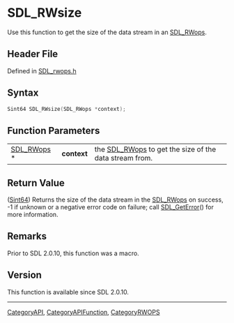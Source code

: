 # SDL_RWsize

Use this function to get the size of the data stream in an [SDL_RWops](SDL_RWops).

## Header File

Defined in [SDL_rwops.h](https://github.com/libsdl-org/SDL/blob/SDL2/include/SDL_rwops.h)

## Syntax

```c
Sint64 SDL_RWsize(SDL_RWops *context);
```

## Function Parameters

|                          |             |                                                                     |
| ------------------------ | ----------- | ------------------------------------------------------------------- |
| [SDL_RWops](SDL_RWops) * | **context** | the [SDL_RWops](SDL_RWops) to get the size of the data stream from. |

## Return Value

([Sint64](Sint64)) Returns the size of the data stream in the
[SDL_RWops](SDL_RWops) on success, -1 if unknown or a negative error code
on failure; call [SDL_GetError](SDL_GetError)() for more information.

## Remarks

Prior to SDL 2.0.10, this function was a macro.

## Version

This function is available since SDL 2.0.10.





----
[CategoryAPI](CategoryAPI), [CategoryAPIFunction](CategoryAPIFunction), [CategoryRWOPS](CategoryRWOPS)

